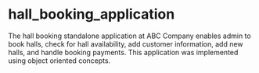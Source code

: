 # hall_booking_application

 The hall booking standalone application at ABC Company enables admin to book
 halls, check for hall availability, add customer information, add new halls, and
 handle booking payments. This application was implemented using object oriented concepts.
